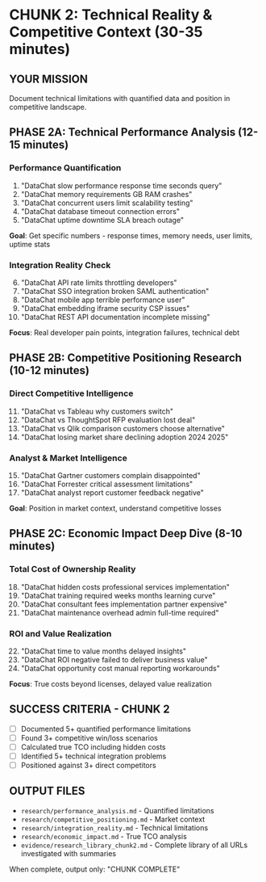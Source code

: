 # CHUNK 2: Technical Reality & Competitive Context (30-35 minutes)

## YOUR MISSION
Document technical limitations with quantified data and position in competitive landscape.

## PHASE 2A: Technical Performance Analysis (12-15 minutes)

### Performance Quantification
1. "DataChat slow performance response time seconds query"
2. "DataChat memory requirements GB RAM crashes"
3. "DataChat concurrent users limit scalability testing"
4. "DataChat database timeout connection errors"
5. "DataChat uptime downtime SLA breach outage"

**Goal**: Get specific numbers - response times, memory needs, user limits, uptime stats

### Integration Reality Check
6. "DataChat API rate limits throttling developers"
7. "DataChat SSO integration broken SAML authentication"
8. "DataChat mobile app terrible performance user"
9. "DataChat embedding iframe security CSP issues"
10. "DataChat REST API documentation incomplete missing"

**Focus**: Real developer pain points, integration failures, technical debt

## PHASE 2B: Competitive Positioning Research (10-12 minutes)

### Direct Competitive Intelligence
11. "DataChat vs Tableau why customers switch"
12. "DataChat vs ThoughtSpot RFP evaluation lost deal"
13. "DataChat vs Qlik comparison customers choose alternative"
14. "DataChat losing market share declining adoption 2024 2025"

### Analyst & Market Intelligence
15. "DataChat Gartner customers complain disappointed"
16. "DataChat Forrester critical assessment limitations"
17. "DataChat analyst report customer feedback negative"

**Goal**: Position in market context, understand competitive losses

## PHASE 2C: Economic Impact Deep Dive (8-10 minutes)

### Total Cost of Ownership Reality
18. "DataChat hidden costs professional services implementation"
19. "DataChat training required weeks months learning curve"
20. "DataChat consultant fees implementation partner expensive"
21. "DataChat maintenance overhead admin full-time required"

### ROI and Value Realization
22. "DataChat time to value months delayed insights"
23. "DataChat ROI negative failed to deliver business value"
24. "DataChat opportunity cost manual reporting workarounds"

**Focus**: True costs beyond licenses, delayed value realization

## SUCCESS CRITERIA - CHUNK 2
- [ ] Documented 5+ quantified performance limitations
- [ ] Found 3+ competitive win/loss scenarios
- [ ] Calculated true TCO including hidden costs
- [ ] Identified 5+ technical integration problems
- [ ] Positioned against 3+ direct competitors

## OUTPUT FILES
- `research/performance_analysis.md` - Quantified limitations
- `research/competitive_positioning.md` - Market context
- `research/integration_reality.md` - Technical limitations
- `research/economic_impact.md` - True TCO analysis
- `evidence/research_library_chunk2.md` - Complete library of all URLs investigated with summaries

When complete, output only: "CHUNK COMPLETE"